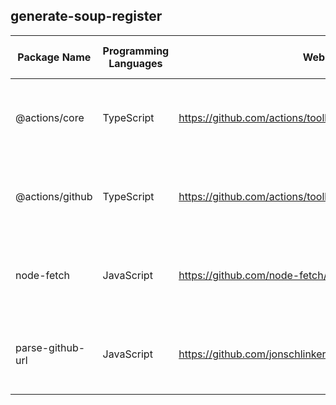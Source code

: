 ## generate-soup-register

| Package Name     | Programming Languages | Website                                                      | Version | Risk Level | Verification of Reasoning               |
| ---------------- | --------------------- | ------------------------------------------------------------ | ------- | ---------- | --------------------------------------- |
| @actions/core    | TypeScript            | https://github.com/actions/toolkit/tree/main/packages/core   | 1.10.1  | Low        | SOUP analysed and accepted by developer |
| @actions/github  | TypeScript            | https://github.com/actions/toolkit/tree/main/packages/github | 6.0.0   | Low        | SOUP analysed and accepted by developer |
| node-fetch       | JavaScript            | https://github.com/node-fetch/node-fetch                     | 3.3.2   | Low        | SOUP analysed and accepted by developer |
| parse-github-url | JavaScript            | https://github.com/jonschlinkert/parse-github-url            | 1.0.2   | Low        | SOUP analysed and accepted by developer |
